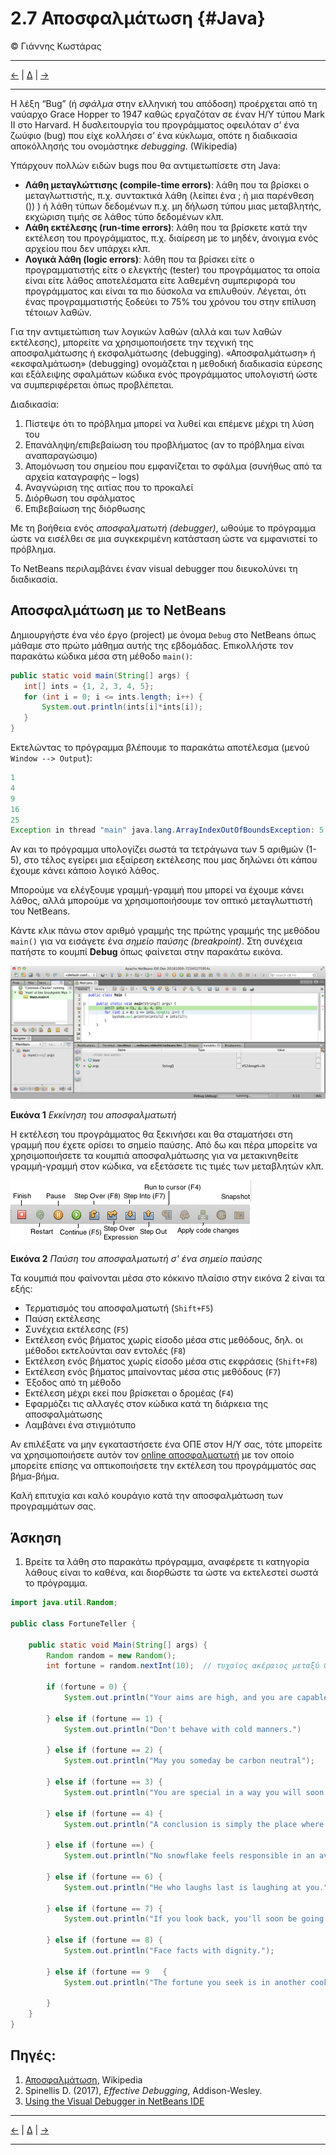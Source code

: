 # 2.7 Αποσφαλμάτωση {#Java} 
© Γιάννης Κωστάρας

---

[<-](../2.6-JavaDoc/README.md) | [Δ](../../README.md) | [->](../2.8-BestPractices/README.md)

---

Η λέξη “Bug” (ή _σφάλμα_ στην ελληνική του απόδοση) προέρχεται από τη ναύαρχο Grace Hopper το 1947 καθώς εργαζόταν σε έναν Η/Υ τύπου Mark II στο Harvard. Η δυσλειτουργία του προγράμματος οφειλόταν σ’ ένα ζωύφιο (bug) που είχε κολλήσει σ’ ένα κύκλωμα, οπότε η διαδικασία αποκόλλησής του ονομάστηκε _debugging_. (Wikipedia)

Υπάρχουν πολλών ειδών bugs που θα αντιμετωπίσετε στη Java:

* **Λάθη μεταγλώττισης (compile-time errors)**: λάθη που τα βρίσκει ο μεταγλωττιστής, π.χ. συντακτικά λάθη (λείπει ένα ; ή μια παρένθεση ()) ) ή λάθη τύπων δεδομένων π.χ. μη δήλωση τύπου μιας μεταβλητής, εκχώριση τιμής σε λάθος τύπο δεδομένων κλπ.  
* **Λάθη εκτέλεσης (run-time errors)**: λάθη που τα βρίσκετε κατά την εκτέλεση του προγράμματος, π.χ. διαίρεση με το μηδέν, άνοιγμα ενός αρχείου που δεν υπάρχει κλπ.
* **Λογικά λάθη (logic errors)**: λάθη που τα βρίσκει είτε ο προγραμματιστής είτε ο ελεγκτής (tester) του προγράμματος τα οποία είναι είτε λάθος αποτελέσματα είτε λαθεμένη συμπεριφορά του προγράμματος και είναι τα πιο δύσκολα να επιλυθούν. Λέγεται, ότι ένας προγραμματιστής ξοδεύει το 75% του χρόνου του στην επίλυση τέτοιων λαθών.

Για την αντιμετώπιση των λογικών λαθών (αλλά και των λαθών εκτέλεσης), μπορείτε να χρησιμοποιήσετε την τεχνική της αποσφαλμάτωσης ή εκσφαλμάτωσης (debugging). «Αποσφαλμάτωση» ή «εκσφαλμάτωση» (debugging) ονομάζεται η μεθοδική διαδικασία εύρεσης και εξάλειψης σφαλμάτων κώδικα ενός προγράμματος υπολογιστή ώστε να συμπεριφέρεται όπως προβλέπεται.

Διαδικασία:

1. Πίστεψε ότι το πρόβλημα μπορεί να λυθεί και επέμενε μέχρι τη λύση του
1. Επανάληψη/επιβεβαίωση του προβλήματος (αν το πρόβλημα είναι αναπαραγώσιμο)
1. Απομόνωση του σημείου που εμφανίζεται το σφάλμα (συνήθως από τα αρχεία καταγραφής – logs)
1. Αναγνώριση της αιτίας που το προκαλεί
1. Διόρθωση του σφάλματος
1. Επιβεβαίωση της διόρθωσης

Με τη βοήθεια ενός _αποσφαλματωτή (debugger)_, ωθούμε το πρόγραμμα ώστε να εισέλθει σε μια συγκεκριμένη κατάσταση ώστε να εμφανιστεί το πρόβλημα.

Το NetBeans περιλαμβάνει έναν visual debugger που διευκολύνει τη διαδικασία.

## Αποσφαλμάτωση με το NetBeans
Δημιουργήστε ένα νέο έργο (project) με όνομα ```Debug``` στο NetBeans όπως μάθαμε στο πρώτο μάθημα αυτής της εβδομάδας. 
Επικολλήστε τον παρακάτω κώδικα μέσα στη μέθοδο ```main()```:

```java
public static void main(String[] args) {
   int[] ints = {1, 2, 3, 4, 5};
   for (int i = 0; i <= ints.length; i++) {
       System.out.println(ints[i]*ints[i]);
   }
}
```

Εκτελώντας το πρόγραμμα βλέπουμε το παρακάτω αποτέλεσμα (μενού ```Window --> Output```):
```java
1
4
9
16
25
Exception in thread "main" java.lang.ArrayIndexOutOfBoundsException: 5
```
Αν και το πρόγραμμα υπολογίζει σωστά τα τετράγωνα των 5 αριθμών (1-5), στο τέλος εγείρει μια εξαίρεση εκτέλεσης που μας δηλώνει ότι κάπου έχουμε κάνει κάποιο λογικό λάθος.

Μπορούμε να ελέγξουμε γραμμή-γραμμή που μπορεί να έχουμε κάνει λάθος, αλλά μπορούμε να χρησιμοποιήσουμε τον οπτικό μεταγλωττιστή του NetBeans.

Κάντε κλικ πάνω στον αριθμό γραμμής της πρώτης γραμμής της μεθόδου ```main()``` για να εισάγετε ένα _σημείο παύσης (breakpoint)_. Στη συνέχεια πατήστε το κουμπί **Debug** όπως φαίνεται στην παρακάτω εικόνα.

![](assets/Fig1.png)

**Εικόνα 1** _Εκκίνηση του αποσφαλματωτή_

Η εκτέλεση του προγράμματος θα ξεκινήσει και θα σταματήσει στη γραμμή που έχετε ορίσει το σημείο παύσης. Από δω και πέρα μπορείτε να χρησιμοποιήσετε τα κουμπιά αποσφαλμάτωσης για να μετακινηθείτε γραμμή-γραμμή στον κώδικα, να εξετάσετε τις τιμές των μεταβλητών κλπ. 

![](assets/Fig2.png)

**Εικόνα 2** _Παύση του αποσφαλματωτή σ' ένα σημείο παύσης_

Τα κουμπιά που φαίνονται μέσα στο κόκκινο πλαίσιο στην εικόνα 2 είναι τα εξής:

* Τερματισμός του αποσφαλματωτή (```Shift+F5```)
* Παύση εκτέλεσης
* Συνέχεια εκτέλεσης (```F5```)
* Εκτέλεση ενός βήματος χωρίς είσοδο μέσα στις μεθόδους, δηλ. οι μέθοδοι εκτελούνται σαν εντολές (```F8```)
* Εκτέλεση ενός βήματος χωρίς είσοδο μέσα στις εκφράσεις (```Shift+F8```)
* Εκτέλεση ενός βήματος μπαίνοντας μέσα στις μεθόδους (```F7```)
* Έξοδος από τη μέθοδο
* Εκτέλεση μέχρι εκεί που βρίσκεται ο δρομέας (```F4```)
* Εφαρμόζει τις αλλαγές στον κώδικα κατά τη διάρκεια της αποσφαλμάτωσης 
* Λαμβάνει ένα στιγμιότυπο  

Αν επιλέξατε να μην εγκαταστήσετε ένα ΟΠΕ στον Η/Υ σας, τότε μπορείτε να χρησιμοποιήσετε αυτόν τον [online αποσφαλματωτή](http://www.pythontutor.com/visualize.html#mode=edit) με τον οποίο μπορείτε επίσης να οπτικοποιήσετε την εκτέλεση του προγράμματός σας βήμα-βήμα.

Καλή επιτυχία και καλό κουράγιο κατά την αποσφαλμάτωση των προγραμμάτων σας.

## Άσκηση
1. Βρείτε τα λάθη στο παρακάτω πρόγραμμα, αναφέρετε τι κατηγορία λάθους είναι το καθένα, και διορθώστε τα ώστε να εκτελεστεί σωστά το πρόγραμμα.

```java
import java.util.Random;

public class FortuneTeller {
    
    public static void Main(String[] args) {
        Random random = new Random();
        int fortune = random.nextInt(10);  // τυχαίος ακέραιος μεταξύ 0 και 9
        
        if (fortune = 0) {
            System.out.println("Your aims are high, and you are capable of much.");
            
        } else if (fortune == 1) {
            System.out.println("Don't behave with cold manners.")
            
        } else if (fortune == 2) {
            System.out.println("May you someday be carbon neutral");
            
        } else if (fortune == 3) {
            System.out.println("You are special in a way you will soon begin to understand.");
            
        } else if (fortune == 4) {
            System.out.println("A conclusion is simply the place where you got tired of thinking.");
            
        } else if (fortune ==) {
            System.out.println("No snowflake feels responsible in an avalanche.");
            
        } else if (fortune == 6) {
            System.out.println("He who laughs last is laughing at you.");
            
        } else if (fortune == 7) {
            System.out.println("If you look back, you'll soon be going that way.");
            
        } else if (fortune == 8) {
            System.out.println("Face facts with dignity.");
            
        } else if (fortune == 9   {
            System.out.println("The fortune you seek is in another cookie.");
            
        }
    }
}
```

## Πηγές:
1. [Αποσφαλμάτωση](https://el.wikipedia.org/wiki/%CE%91%CF%80%CE%BF%CF%83%CF%86%CE%B1%CE%BB%CE%BC%CE%AC%CF%84%CF%89%CF%83%CE%B7), Wikipedia
1. Spinellis D. (2017), _Effective Debugging_, Addison-Wesley.
1. [Using the Visual Debugger in NetBeans IDE](https://netbeans.org/kb/docs/java/debug-visual.html)

---

[<-](../2.6-JavaDoc/README.md) | [Δ](../../README.md) | [->](../2.8-BestPractices/README.md)

---